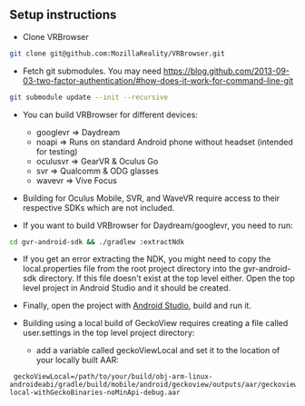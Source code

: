 ## Setup instructions

* Clone VRBrowser
```bash
git clone git@github.com:MozillaReality/VRBrowser.git
```
* Fetch git submodules. You may need https://blog.github.com/2013-09-03-two-factor-authentication/#how-does-it-work-for-command-line-git
```bash
git submodule update --init --recursive
```

* You can build VRBrowser for different devices:
    * googlevr => Daydream
    * noapi => Runs on standard Android phone without headset (intended for testing)
    * oculusvr => GearVR & Oculus Go
    * svr => Qualcomm & ODG glasses
    * wavevr => Vive Focus

* Building for Oculus Mobile, SVR, and WaveVR require access to their respective SDKs which are not included.

* If you want to build VRBrowser for Daydream/googlevr, you need to run:
```bash
cd gvr-android-sdk && ./gradlew :extractNdk
```
* If you get an error extracting the NDK, you might need to copy the local.properties file from the root project directory into the gvr-android-sdk directory. If this file doesn't exist at the top level either. Open the top level project in Android Studio and it should be created.

* Finally, open the project with [Android Studio](https://developer.android.com/studio/index.html), build and run it.

* Building using a local build of GeckoView requires creating a file called user.settings in the top level project directory:
    * add a variable called geckoViewLocal and set it to the location of your locally built AAR:
```
 geckoViewLocal=/path/to/your/build/obj-arm-linux-androideabi/gradle/build/mobile/android/geckoview/outputs/aar/geckoview-local-withGeckoBinaries-noMinApi-debug.aar
```
